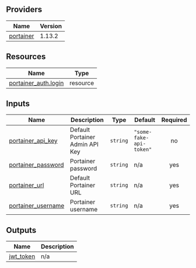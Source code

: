 <!-- BEGIN_TF_DOCS -->


## Providers

| Name | Version |
|------|---------|
| <a name="provider_portainer"></a> [portainer](#provider\_portainer) | 1.13.2 |

## Resources

| Name | Type |
|------|------|
| [portainer_auth.login](https://registry.terraform.io/providers/portainer/portainer/latest/docs/resources/auth) | resource |

## Inputs

| Name | Description | Type | Default | Required |
|------|-------------|------|---------|:--------:|
| <a name="input_portainer_api_key"></a> [portainer\_api\_key](#input\_portainer\_api\_key) | Default Portainer Admin API Key | `string` | `"some-fake-api-token"` | no |
| <a name="input_portainer_password"></a> [portainer\_password](#input\_portainer\_password) | Portainer password | `string` | n/a | yes |
| <a name="input_portainer_url"></a> [portainer\_url](#input\_portainer\_url) | Default Portainer URL | `string` | n/a | yes |
| <a name="input_portainer_username"></a> [portainer\_username](#input\_portainer\_username) | Portainer username | `string` | n/a | yes |

## Outputs

| Name | Description |
|------|-------------|
| <a name="output_jwt_token"></a> [jwt\_token](#output\_jwt\_token) | n/a |
<!-- END_TF_DOCS -->